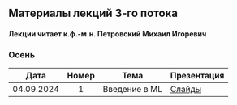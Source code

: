 ## Материалы лекций 3-го потока 
#### Лекции читает  к.ф.-м.н. Петровский Михаил Игоревич

### Осень

| Дата | Номер | Тема | Презентация |
| :---: | :---: | --- | --- |
| 04.09.2024 | 1 | Введение в ML | [Слайды](https://github.com/MSU-ML-COURSE/ML-COURSE-24-25/edit/main/slides/3_stream/ML1-Intro-2024.pdf) | 
